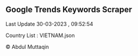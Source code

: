 

## Google Trends Keywords Scraper 
 
Last Update 30-03-2023 , 09:52:54

Country List :
VIETNAM.json



© Abdul Muttaqin 
